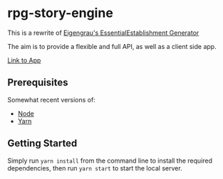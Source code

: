 # rpg-story-engine

This is a rewrite of [Eigengrau's EssentialEstablishment Generator](https://github.com/ryceg/Eigengrau-s-Essential-Establishment-Generator)

The aim is to provide a flexible and full API, as well as a client side app.

[Link to App](https://rpg-story-engine.herokuapp.com/)

## Prerequisites

Somewhat recent versions of:

- [Node](https://nodejs.org/en/)
- [Yarn](https://yarnpkg.com/lang/en/)

## Getting Started

Simply run `yarn install` from the command line to install the required dependencies, then run `yarn start` to start the local server.
